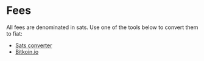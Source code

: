 # Fees

All fees are denominated in sats. Use one of the tools below to convert them to fiat:

- [Sats converter](https://bitcoiner.guide/convert/)
- [Bitkoin.io](https://bitkoin.io/)
